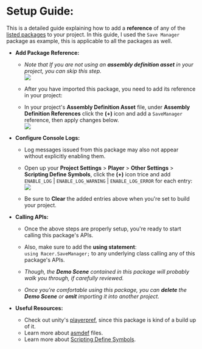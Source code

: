 # Setup Guide:
This is a detailed guide explaining how to add a **reference** of any of the [listed packages](https://github.com/ebukaracer/Major_Packages/blob/main/README.md#available-packages) to your project. In this guide, I used the `Save Manager` package as example, this is applicable to all the packages as well.



- **Add Package Reference:**
	- *Note that If you are not using an **assembly definition asset** in your project, you can skip this step.*
	  <br>
 	  <img src="https://i.ibb.co/mJMhLDT/Img2.png">
	  </br>
	
	 - After you have imported this package, you need to add its reference in your project:
	
	- In your project's **Assembly Definition Asset** file, under **Assembly Definition References** click the **(+)** icon and add a `SaveManager` reference, then apply changes below.
	  <br>
 	  <img src="https://i.ibb.co/x2dW75C/Img1.png">
	  </br>


- **Configure Console Logs:**
	-  Log messages issued from this package may also not appear without explicitly enabling them.
	
	- Open up your **Project Settings** > **Player** > **Other Settings** > **Scripting Define Symbols**, click the **(+)** icon trice and add `ENABLE_LOG` | `ENABLE_LOG_WARNING` | `ENABLE_LOG_ERROR` for each entry:
	  <br>
 	  <img src="https://i.ibb.co/4Jsn75m/Img3.png">
	  </br>
	
	- Be sure to **Clear** the added entries above when you're set to build your project.


- **Calling APIs:**
	- Once the above steps are properly setup, you're ready to start calling this package's APIs.
	
	- Also, make sure to add the **using statement**: `using Racer.SaveManager;` to any underlying class calling any of this package's APIs. 
	
	-  *Though, the **Demo Scene** contained in this package will probably walk you through, if carefully reviewed.*
	
	-  *Once you're comfortable using this package, you can **delete** the **Demo Scene** or **omit** importing it into another project.*


- **Useful Resources:**
	- Check out unity's [playerpref](https://bit.ly/2GIeZtQ), since this package is kind of a build up of it.
	- Learn more about [asmdef](https://bit.ly/3exDWNz) files.
	- Learn more about [Scripting Define Symbols](https://bit.ly/3yGVWvS).

